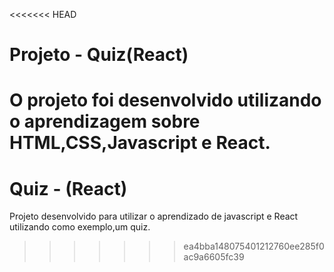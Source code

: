 <<<<<<< HEAD
# Projeto - Quiz(React)

O projeto foi desenvolvido utilizando o aprendizagem sobre HTML,CSS,Javascript e React.
=======
# Quiz - (React)
Projeto desenvolvido para utilizar o aprendizado de javascript e React utilizando como exemplo,um quiz. 
>>>>>>> ea4bba148075401212760ee285f0ac9a6605fc39
